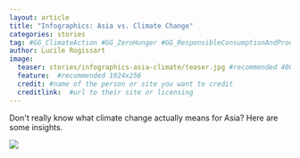 ```yaml
---
layout: article
title: "Infographics: Asia vs. Climate Change"
categories: stories
tag: #GG_ClimateAction #GG_ZeroHunger #GG_ResponsibleConsumptionAndProduction #GG_CleanWaterAndSanitation #GG_ResponsibleConsumptionAndProduction #asia #climatechnage #environment #floods #flooding #hunger #accesstowater #water
author: Lucile Rogissart
image:
  teaser: stories/infographics-asia-climate/teaser.jpg #recommended 400x250
  feature:  #recommended 1024x256
  credit: #name of the person or site you want to credit
  creditlink:  #url to their site or licensing
---
```


Don't really know what climate change actually means for Asia? Here are some insights.

<img src="/images/stories/infographics-asia-climate/asia-climate.png">

